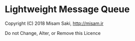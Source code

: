 # Lightweight Message Queue

Copyright (C) 2018 Misam Saki, http://misam.ir

Do not Change, Alter, or Remove this Licence
